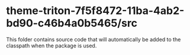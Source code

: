 # theme-triton-7f5f8472-11ba-4ab2-bd90-c46b4a0b5465/src

This folder contains source code that will automatically be added to the classpath when
the package is used.
